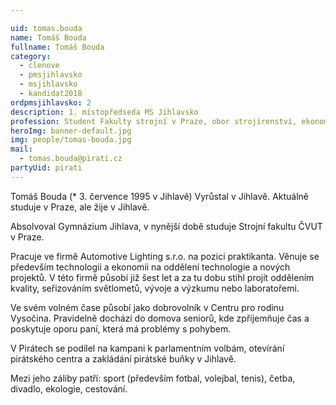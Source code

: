 ```yaml
---

uid: tomas.bouda            
name: Tomáš Bouda        
fullname: Tomáš Bouda        
category:                    
  - clenove
  - pmsjihlavsko
  - msjihlavsko        
  - kandidat2018  
ordpmsjihlavsko: 2
description: 1. místopředseda MS Jihlavsko
profession: Student Fakulty strojní v Praze, obor strojírenství, ekonomie a řízení podniku. Pracuje v Automotive Lighting na oddělení technologie.
heroImg: banner-default.jpg
img: people/tomas-bouda.jpg
mail:
  - tomas.bouda@pirati.cz
partyUid: pirati
---
```


Tomáš Bouda (* 3. července 1995 v Jihlavě) Vyrůstal v Jihlavě. Aktuálně studuje v Praze, ale žije v Jihlavě.

Absolvoval Gymnázium Jihlava, v nynější době studuje Strojní fakultu ČVUT v Praze.

Pracuje ve firmě Automotive Lighting s.r.o. na pozici praktikanta. Věnuje se především technologii a ekonomii na oddělení technologie a nových projektů. V této firmě působí již šest let a za tu dobu stihl projít oddělením kvality, seřizováním světlometů, vývoje a výzkumu nebo laboratořemi.

Ve svém volném čase působí jako dobrovolník v Centru pro rodinu Vysočina. Pravidelně dochází do domova seniorů, kde zpříjemňuje čas a poskytuje oporu paní, která má problémy s pohybem.

V Pirátech se podílel na kampani k parlamentním volbám, otevírání pirátského centra a zakládání pirátské buňky v Jihlavě.

Mezi jeho záliby patří: sport (především fotbal, volejbal, tenis), četba, divadlo, ekologie, cestování.
